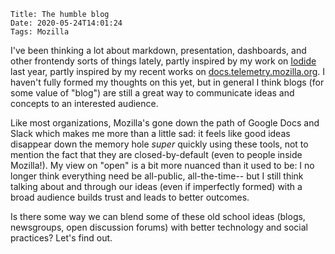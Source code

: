     Title: The humble blog
    Date: 2020-05-24T14:01:24
    Tags: Mozilla

I've been thinking a lot about markdown, presentation, dashboards, and
other frontendy sorts of things lately, partly inspired by my work on [Iodide] last
year, partly inspired by my recent works on [docs.telemetry.mozilla.org]. I haven't fully
formed my thoughts on this yet, but in general I think blogs (for some value of "blog")
are still a great way to communicate ideas and concepts to an interested audience.

Like most organizations, Mozilla's gone down the path of Google Docs and Slack which
makes me more than a little sad: it feels like good ideas disappear down the memory hole
_super_ quickly using these tools, not to mention the fact that they are closed-by-default
(even to people inside Mozilla!). My view on "open" is a bit more nuanced than it used to be:
I no longer think everything need be all-public, all-the-time-- but I still think talking about
and through our ideas (even if imperfectly formed) with a broad audience builds trust and leads
to better outcomes.

Is there some way we can blend some of these old school ideas (blogs, newsgroups, open discussion
forums) with better technology and social practices? Let's find out.

[iodide]: https://iodide.io
[docs.telemetry.mozilla.org]: https://docs.telemetry.mozilla.org
